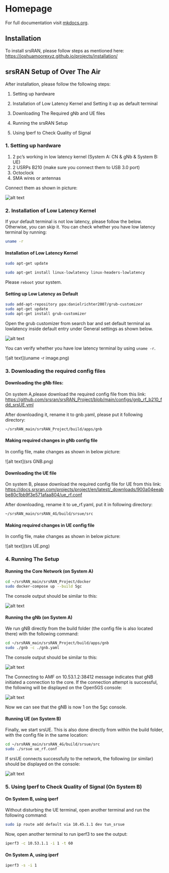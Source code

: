 # Homepage
 
For full documentation visit [mkdocs.org](https://www.mkdocs.org).

## Installation
To install srsRAN, please follow steps as mentioned here: https://joshuamoorexyz.github.io/projects/installation/

## srsRAN Setup of Over The Air 
 After installation, please follow the following steps:

 1. Setting up hardware 

 2. Installation of Low Latency Kernel and Setting it up as default terminal
 
 3. Downloading The Required gNb and UE files
 
 4. Running the srsRAN Setup

 5. Using Iperf to Check Quality of Signal
### 1. Setting up hardware
    
1. 2 pc’s working in low latency kernel (System A: CN & gNb & System B: UE)
2. 2 USRPs B210 (make sure you connect them to USB 3.0 port)
3. Octoclock 
4. SMA wires or antennas
    
Connect them as shown in picture:

![alt text](image.png)
    
### 2. Installation of Low Latency Kernel

 If your default terminal is not low latency, please follow the below. Otherwise, you can skip it.
 You can check whether you have low latency terminal by running:
``` bash
uname -r
```
 
#### Installation of Low Latency Kernel

``` bash
sudo apt-get update 

sudo apt-get install linux-lowlatency linux-headers-lowlatency
```

Please `reboot` your system.
   
#### Setting up Low Latency as Default 

``` bash
sudo add-apt-repository ppa:danielrichter2007/grub-customizer
sudo apt-get update
sudo apt-get install grub-customizer
```
Open the grub customizer from search bar and set default terminal as lowlatency inside default entry under General settings as shown below.

![alt text](image-1.png)

You can verify whether you have low latency terminal by using `uname -r`.

![alt text](uname -r image.png)

### 3. Downloading the required config files

#### Downloading the gNb files:
On system A,please download the required config file from this link: https://github.com/srsran/srsRAN_Project/blob/main/configs/gnb_rf_b210_fdd_srsUE.yml

After downloading it, rename it to gnb.yaml, please put it following directory:
``` bash
~/srsRAN_main/srsRAN_Project/build/apps/gnb
```
#### Making required changes in gNb config file

In config file, make changes as shown in below picture:

![alt text](srs GNB.png)

#### Downloading the UE file
On system B, please download the required config file for UE from this link: https://docs.srsran.com/projects/project/en/latest/_downloads/900a04eeabbe80c1bb9f3e571afaa804/ue_rf.conf

After downloading, rename it to ue_rf.yaml, put it in following directory:
``` bash
~/srsRAN_main/srsRAN_4G/build/srsue/src
```
#### Making required changes in UE config file

In config file, make changes as shown in below picture:

![alt text](srs UE.png)

### 4. Running The Setup

#### Running the Core Network (on System A)

``` bash
cd ~/srsRAN_main/srsRAN_Project/docker
sudo docker-compose up --build 5gc
```
The console output should be similar to this:

![alt text](RunningCN.png)

#### Running the gNb (on System A)

We run gNB directly from the build folder (the config file is also located there) with the following command:

``` bash
cd ~/srsRAN_main/srsRAN_Project/build/apps/gnb
sudo ./gnb -c ./gnb.yaml
```
The console output should be similar to this:

![alt text](RunningGNb.png)

The Connecting to AMF on 10.53.1.2:38412 message indicates that gNB initiated a connection to the core. If the connection attempt is successful, the following will be displayed on the Open5GS console:

![alt text](gNBConnectingCN.png)

Now we can see that the gNB is now 1 on the 5gc console.

#### Running UE (on System B)

Finally, we start srsUE. This is also done directly from within the build folder, with the config file in the same location:

``` bash
cd ~/srsRAN_main/srsRAN_4G/build/srsue/src
sudo ./srsue ue_rf.conf
```

If srsUE connects successfully to the network, the following (or similar) should be displayed on the console:

![alt text](RunningUE.png)

### 5. Using Iperf to Check Quality of Signal (On System B)

#### On System B, using iperf
Without disturbing the UE terminal, open another terminal and run the following command:

``` bash
sudo ip route add default via 10.45.1.1 dev tun_srsue
```

Now, open another terminal to run iperf3 to see the output:

``` bash
iperf3 -c 10.53.1.1 -i 1 -t 60
```
#### On System A, using iperf

``` bash
iperf3 -s -i 1
```



